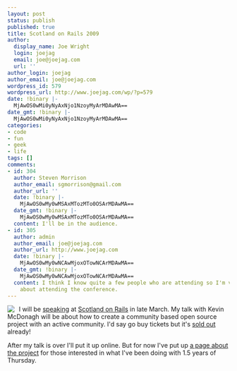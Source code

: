 ```yaml
---
layout: post
status: publish
published: true
title: Scotland on Rails 2009
author:
  display_name: Joe Wright
  login: joejag
  email: joe@joejag.com
  url: ''
author_login: joejag
author_email: joe@joejag.com
wordpress_id: 579
wordpress_url: http://www.joejag.com/wp/?p=579
date: !binary |-
  MjAwOS0wMi0yNyAxNjo1NzoyMyArMDAwMA==
date_gmt: !binary |-
  MjAwOS0wMi0yNyAxNjo1NzoyMyArMDAwMA==
categories:
- code
- fun
- geek
- life
tags: []
comments:
- id: 304
  author: Steven Morrison
  author_email: sgmorrison@gmail.com
  author_url: ''
  date: !binary |-
    MjAwOS0wMy0wMSAxMTozMTo0OSArMDAwMA==
  date_gmt: !binary |-
    MjAwOS0wMy0wMSAxMTozMTo0OSArMDAwMA==
  content: I'll be in the audience.
- id: 305
  author: admin
  author_email: joe@joejag.com
  author_url: http://www.joejag.com
  date: !binary |-
    MjAwOS0wMy0wNCAwMjoxOTowNCArMDAwMA==
  date_gmt: !binary |-
    MjAwOS0wMy0wNCAwMjoxOTowNCArMDAwMA==
  content: I think I know quite a few people who are attending so I'm very excited
    about attending the conference.
---
```

<p><img style="float: left; padding-right: 10px;" src="{{ site.url }}/images/2009/scotlandonrails2009.png" />I will be <a href="http://scotlandonrails.com/schedule/27-march/glasgow-green-map-as-a-community-project/">speaking</a> at <a href="http://scotlandonrails.com/">Scotland on Rails</a> in late March.  My talk with Kevin McDonagh will be about how to create a community based open source project with an active community.  I'd say go buy tickets but it's <a href="http://www.bash.org/?197845">sold out</a> already!</p>
<p>After my talk is over I'll put it up online.  But for now I've put up <a href="http://www.joejag.com/wp/?page_id=91">a page about the project</a> for those interested in what I've been doing with 1.5 years of Thursday.</p>
